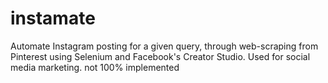 # instamate
Automate Instagram posting for a given query, through web-scraping from Pinterest using Selenium and Facebook's Creator Studio.
Used for social media marketing. 
not 100% implemented

